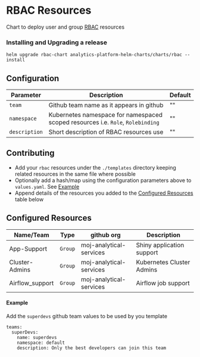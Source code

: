 # RBAC Resources

Chart to deploy user and group [RBAC](https://kubernetes.io/docs/reference/access-authn-authz/rbac/) resources

### Installing and Upgrading a release

```
helm upgrade rbac-chart analytics-platform-helm-charts/charts/rbac --install
```

## Configuration

| Parameter  | Description      | Default |
| ---------- | ---------------  | ------- |
| `team`     | Github team name as it appears in github |   ""  |
| `namespace` | Kubernetes namespace for namespaced scoped resources i.e. `Role`, `Rolebinding` | "" |
| `description` | Short description of RBAC resources use | "" |


## Contributing 

- Add your `rbac` resources under the `./templates` directory keeping related resources in the same file where possible
- Optionally add a hash/map using the configuration parameters above to `values.yaml`. See [Example](#example)
- Append details of the resources you added to the [Configured Resources](#configured-resources) table below

Configured Resources
--------------
| Name/Team       | Type            | github org              | Description               |
| --------------- | --------------- | ----------              | -----------               |
| App-Support     | `Group`         | moj-analytical-services | Shiny application support |
| Cluster-Admins  | `Group`         | moj-analytical-services | Kubernetes Cluster Admins |
| Airflow_support | `Group`         | moj-analytical-services | Airflow job support       |


#### Example

Add the `superdevs` github team values to be used by you template 

```
teams:
  superDevs:
    name: superdevs
    namespace: default
    description: Only the best developers can join this team
```
